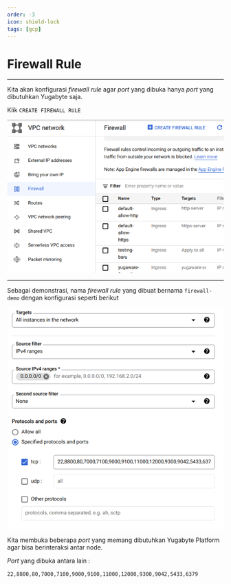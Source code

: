 ```yaml
---
order: -3
icon: shield-lock
tags: [gcp]
---
```

# Firewall Rule
---

Kita akan konfigurasi *firewall rule* agar *port* yang dibuka hanya *port* yang dibutuhkan Yugabyte saja.

Klik ```CREATE FIREWALL RULE```

![](../static/images/6.png)

---

Sebagai demonstrasi, nama *firewall rule* yang dibuat bernama ```firewall-demo``` dengan konfigurasi seperti berikut

![](../static/images/7.png)

Kita membuka beberapa *port* yang memang dibutuhkan Yugabyte Platform agar bisa berinteraksi antar node.

*Port* yang dibuka antara lain :
```
22,8800,80,7000,7100,9000,9100,11000,12000,9300,9042,5433,6379
```